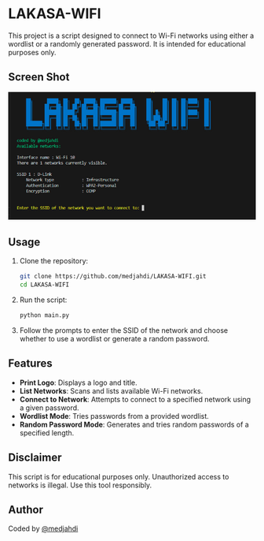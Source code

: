 # LAKASA-WIFI

This project is a script designed to connect to Wi-Fi networks using either a wordlist or a randomly generated password. It is intended for educational purposes only.

## Screen Shot 

![Project Logo](1.jpg)

## Usage

1. Clone the repository:
    ```sh
    git clone https://github.com/medjahdi/LAKASA-WIFI.git
    cd LAKASA-WIFI
    ```

2. Run the script:
    ```sh
    python main.py
    ```

3. Follow the prompts to enter the SSID of the network and choose whether to use a wordlist or generate a random password.

## Features

- **Print Logo**: Displays a logo and title.
- **List Networks**: Scans and lists available Wi-Fi networks.
- **Connect to Network**: Attempts to connect to a specified network using a given password.
- **Wordlist Mode**: Tries passwords from a provided wordlist.
- **Random Password Mode**: Generates and tries random passwords of a specified length.

## Disclaimer

This script is for educational purposes only. Unauthorized access to networks is illegal. Use this tool responsibly.

## Author

Coded by [@medjahdi](https://github.com/medjahdi)
